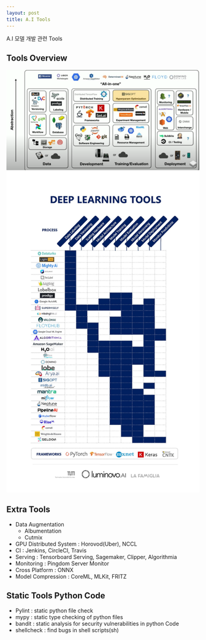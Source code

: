 ```yaml
---
layout: post
title: A.I Tools
---
```


<div class="message">
  A.I 모델 개발 관련 Tools
</div>

## Tools Overview
![tools](/assets/tools.PNG)
![deep-learning-tools](/assets/deep-learning-tools.jpg)

## Extra Tools
 - Data Augmentation
   - Albumentation
   - Cutmix
 - GPU Distributed System
  : Horovod(Uber), NCCL
 - CI
  : Jenkins, CircleCI, Travis
 - Serving
  : Tensorboard Serving, Sagemaker, Clipper, Algorithmia
 - Monitoring
  : Pingdom Server Monitor
 - Cross Platform
  : ONNX
 - Model Compression
  : CoreML, MLKit, FRITZ

## Static Tools Python Code
 - Pylint : static python file check
 - mypy : static type checking of python files
 - bandit : static analysis for security vulnerabilities in python Code
 - shellcheck : find bugs in shell scripts(sh)
